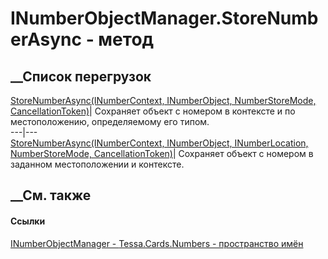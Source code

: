 # INumberObjectManager.StoreNumberAsync - метод
##  __Список перегрузок
[StoreNumberAsync(INumberContext, INumberObject, NumberStoreMode,
CancellationToken)](M_Tessa_Cards_Numbers_INumberObjectManager_StoreNumberAsync.htm)|
Сохраняет объект с номером в контексте и по местоположению, определяемому его
типом.  
---|---  
[StoreNumberAsync(INumberContext, INumberObject, INumberLocation,
NumberStoreMode,
CancellationToken)](M_Tessa_Cards_Numbers_INumberLocationManager_StoreNumberAsync.htm)|
Сохраняет объект с номером в заданном местоположении и контексте.  
##  __См. также
#### Ссылки
[INumberObjectManager - ](T_Tessa_Cards_Numbers_INumberObjectManager.htm)
[Tessa.Cards.Numbers - пространство имён](N_Tessa_Cards_Numbers.htm)
